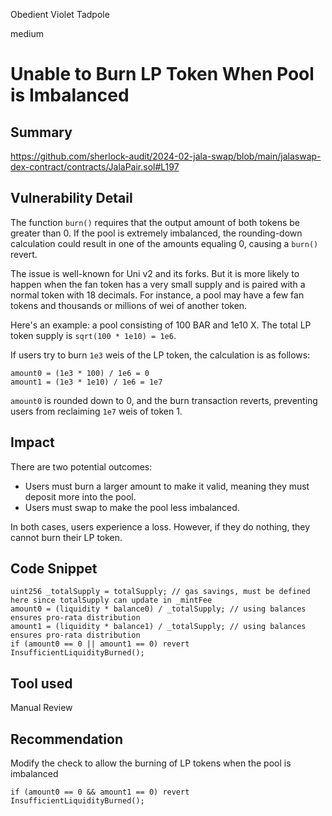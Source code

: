 Obedient Violet Tadpole

medium

# Unable to Burn LP Token When Pool is Imbalanced

## Summary
https://github.com/sherlock-audit/2024-02-jala-swap/blob/main/jalaswap-dex-contract/contracts/JalaPair.sol#L197

## Vulnerability Detail
The function `burn()` requires that the output amount of both tokens be greater than 0. If the pool is extremely imbalanced, the rounding-down calculation could result in one of the amounts equaling 0, causing a `burn()` revert.

The issue is well-known for Uni v2 and its forks. But it is more likely to happen when the fan token has a very small supply and is paired with a normal token with 18 decimals. For instance, a pool may have a few fan tokens and thousands or millions of wei of another token.

Here's an example: a pool consisting of 100 BAR and 1e10 X. The total LP token supply is `sqrt(100 * 1e10) = 1e6`.

If users try to burn `1e3` weis of the LP token, the calculation is as follows:
```solidity
amount0 = (1e3 * 100) / 1e6 = 0
amount1 = (1e3 * 1e10) / 1e6 = 1e7
```

`amount0` is rounded down to 0, and the burn transaction reverts, preventing users from reclaiming `1e7` weis of token 1.


## Impact
There are two potential outcomes:

- Users must burn a larger amount to make it valid, meaning they must deposit more into the pool.
- Users must swap to make the pool less imbalanced.

In both cases, users experience a loss. However, if they do nothing, they cannot burn their LP token.

## Code Snippet
```solidity
uint256 _totalSupply = totalSupply; // gas savings, must be defined here since totalSupply can update in _mintFee
amount0 = (liquidity * balance0) / _totalSupply; // using balances ensures pro-rata distribution
amount1 = (liquidity * balance1) / _totalSupply; // using balances ensures pro-rata distribution
if (amount0 == 0 || amount1 == 0) revert InsufficientLiquidityBurned();
```

## Tool used
Manual Review

## Recommendation
Modify the check to allow the burning of LP tokens when the pool is imbalanced
```solidity
if (amount0 == 0 && amount1 == 0) revert InsufficientLiquidityBurned();
```